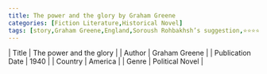 ```yaml
---
title: The power and the glory by Graham Greene
categories: [Fiction Literature,Historical Novel]
tags: [story,Graham Greene,England,Soroush Rohbakhsh’s suggestion,⭐⭐⭐⭐⭐⭐⭐⭐☆☆ 8/10]
---
```

        
| Title | The power and the glory  |
| Author |  Graham Greene  |
| Publication Date | 1940   |
| Country | America |
| Genre | Political Novel  |
        